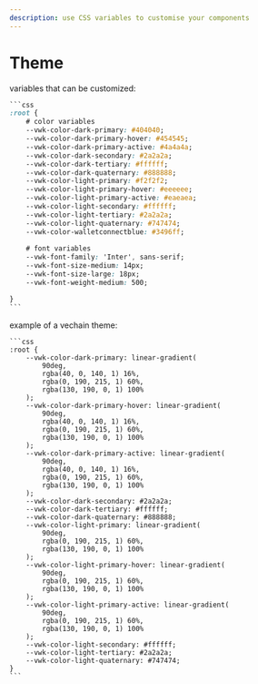 ```yaml
---
description: use CSS variables to customise your components
---
```


# Theme

variables that can be customized:

````css
```css
:root {
    # color variables
    --vwk-color-dark-primary: #404040;
    --vwk-color-dark-primary-hover: #454545;
    --vwk-color-dark-primary-active: #4a4a4a;
    --vwk-color-dark-secondary: #2a2a2a;
    --vwk-color-dark-tertiary: #ffffff;
    --vwk-color-dark-quaternary: #888888;
    --vwk-color-light-primary: #f2f2f2;
    --vwk-color-light-primary-hover: #eeeeee;
    --vwk-color-light-primary-active: #eaeaea;
    --vwk-color-light-secondary: #ffffff;
    --vwk-color-light-tertiary: #2a2a2a;
    --vwk-color-light-quaternary: #747474;
    --vwk-color-walletconnectblue: #3496ff;
    
    # font variables
    --vwk-font-family: 'Inter', sans-serif;
    --vwk-font-size-medium: 14px;
    --vwk-font-size-large: 18px;
    --vwk-font-weight-medium: 500;

}
```
````

example of a vechain theme:

````
```css
:root {
    --vwk-color-dark-primary: linear-gradient(
        90deg,
        rgba(40, 0, 140, 1) 16%,
        rgba(0, 190, 215, 1) 60%,
        rgba(130, 190, 0, 1) 100%
    );
    --vwk-color-dark-primary-hover: linear-gradient(
        90deg,
        rgba(40, 0, 140, 1) 16%,
        rgba(0, 190, 215, 1) 60%,
        rgba(130, 190, 0, 1) 100%
    );
    --vwk-color-dark-primary-active: linear-gradient(
        90deg,
        rgba(40, 0, 140, 1) 16%,
        rgba(0, 190, 215, 1) 60%,
        rgba(130, 190, 0, 1) 100%
    );
    --vwk-color-dark-secondary: #2a2a2a;
    --vwk-color-dark-tertiary: #ffffff;
    --vwk-color-dark-quaternary: #888888;
    --vwk-color-light-primary: linear-gradient(
        90deg,
        rgba(0, 190, 215, 1) 60%,
        rgba(130, 190, 0, 1) 100%
    );
    --vwk-color-light-primary-hover: linear-gradient(
        90deg,
        rgba(0, 190, 215, 1) 60%,
        rgba(130, 190, 0, 1) 100%
    );
    --vwk-color-light-primary-active: linear-gradient(
        90deg,
        rgba(0, 190, 215, 1) 60%,
        rgba(130, 190, 0, 1) 100%
    );
    --vwk-color-light-secondary: #ffffff;
    --vwk-color-light-tertiary: #2a2a2a;
    --vwk-color-light-quaternary: #747474;
}
```
````

